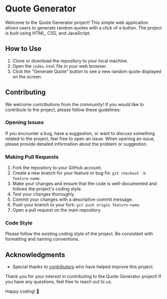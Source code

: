 # Quote Generator

Welcome to the Quote Generator project! This simple web application allows users to generate random quotes with a click of a button. The project is built using HTML, CSS, and JavaScript.

## How to Use

1. Clone or download the repository to your local machine.
2. Open the `index.html` file in your web browser.
3. Click the "Generate Quote" button to see a new random quote displayed on the screen.

## Contributing

We welcome contributions from the community! If you would like to contribute to the project, please follow these guidelines:

### Opening Issues

If you encounter a bug, have a suggestion, or want to discuss something related to the project, feel free to open an issue. When opening an issue, please provide detailed information about the problem or suggestion.

### Making Pull Requests

1. Fork the repository to your GitHub account.
2. Create a new branch for your feature or bug fix: `git checkout -b feature-name`.
3. Make your changes and ensure that the code is well-documented and follows the project's coding style.
4. Test your changes thoroughly.
5. Commit your changes with a descriptive commit message.
6. Push your branch to your fork: `git push origin feature-name`.
7. Open a pull request on the main repository.

### Code Style

Please follow the existing coding style of the project. Be consistent with formatting and naming conventions.


## Acknowledgments

- Special thanks to [contributors](CONTRIBUTORS.md) who have helped improve this project.

Thank you for your interest in contributing to the Quote Generator project! If you have any questions, feel free to reach out to us.

Happy coding! 🚀
